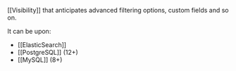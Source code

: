 [[Visibility]] that anticipates advanced filtering options, custom fields and so on.

It can be upon:
- [[ElasticSearch]]
- [[PostgreSQL]] (12+)
- [[MySQL]] (8+)



